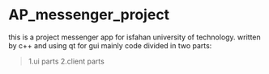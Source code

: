 # AP_messenger_project
this is a project messenger app for isfahan university of technology.
written by c++ and using qt for gui 
mainly code divided in two parts:
>1.ui parts
>2.client parts


